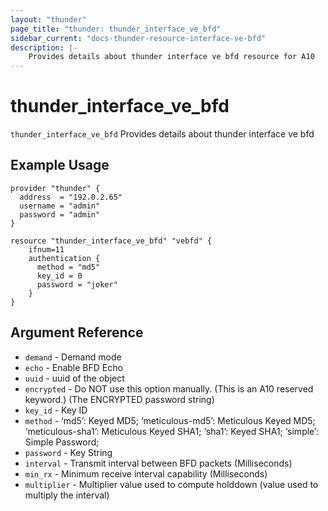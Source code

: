 ```yaml
---
layout: "thunder"
page_title: "thunder: thunder_interface_ve_bfd"
sidebar_current: "docs-thunder-resource-interface-ve-bfd"
description: |-
	Provides details about thunder interface ve bfd resource for A10
---
```


# thunder\_interface\_ve\_bfd

`thunder_interface_ve_bfd` Provides details about thunder interface ve bfd
## Example Usage


```hcl
provider "thunder" {
  address  = "192.0.2.65"
  username = "admin"
  password = "admin"
}

resource "thunder_interface_ve_bfd" "vebfd" {
    ifnum=11
    authentication {
      method = "md5"
      key_id = 0
      password = "joker"
    }
}
```

## Argument Reference

* `demand` - Demand mode
* `echo` - Enable BFD Echo
* `uuid` - uuid of the object
* `encrypted` - Do NOT use this option manually. (This is an A10 reserved keyword.) (The ENCRYPTED password string)
* `key_id` - Key ID
* `method` - ‘md5’: Keyed MD5; ‘meticulous-md5’: Meticulous Keyed MD5; ‘meticulous-sha1’: Meticulous Keyed SHA1; ‘sha1’: Keyed SHA1; ‘simple’: Simple Password;
* `password` - Key String
* `interval` - Transmit interval between BFD packets (Milliseconds)
* `min_rx` - Minimum receive interval capability (Milliseconds)
* `multiplier` - Multiplier value used to compute holddown (value used to multiply the interval)

